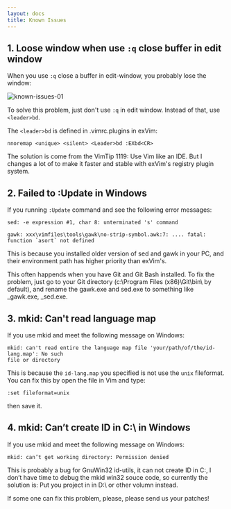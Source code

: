 ```yaml
---
layout: docs
title: Known Issues
---
```


## 1. Loose window when use `:q` close buffer in edit window

When you use `:q` close a buffer in edit-window, you probably lose the window: 

![known-issues-01]({{site.url}}/docs/images/known-issues-01.png)

To solve this problem, just don't use `:q` in edit window. Instead of that, use `<leader>bd`.


The `<leader>bd` is defined in .vimrc.plugins in exVim: 

```vim
nnoremap <unique> <silent> <Leader>bd :EXbd<CR>
```

The solution is come from the VimTip 1119: Use Vim like an IDE. 
But I changes a lot of to make it faster and stable with exVim's registry plugin system.

## 2. Failed to :Update in Windows

If you running `:Update` command and see the following error messages:

```
sed: -e expression #1, char 8: unterminated 's' command
```

```
gawk: xxx\vimfiles\tools\gawk\no-strip-symbol.awk:7: .... fatal: function `asort` not defined
```

This is because you installed older version of sed and gawk in your PC, and their environment path has higher priority than exVim's. 

This often happends when you have Git and Git Bash installed. To fix the problem, just go to your Git directory (c:\Program Files (x86)\Git\bin\ by default), and rename the gawk.exe and sed.exe to something like _gawk.exe, _sed.exe.


## 3. mkid: Can't read language map

If you use mkid and meet the following message on Windows:

```
mkid: can't read entire the language map file 'your/path/of/the/id-lang.map': No such 
file or directory
```

This is because the `id-lang.map` you specified is not use the `unix` fileformat.
You can fix this by open the file in Vim and type:

```vim
:set fileformat=unix 
```
then save it.

## 4. mkid: Can’t create ID in C:\ in Windows

If you use mkid and meet the following message on Windows:

```
mkid: can’t get working directory: Permission denied
```
This is probably a bug for GnuWin32 id-utils, it can not create ID in C:\, 
I don’t have time to debug the mkid win32 souce code, so currently the solution 
is: Put you project in in D:\ or other volumn instead. 

If some one can fix this problem, please, please send us your patches! 
